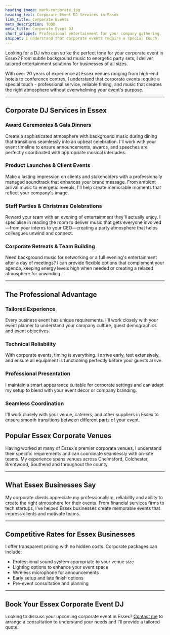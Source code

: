```yaml
---
heading_image: mark-corporate.jpg
heading_text: Corporate Event DJ Services in Essex
link_title: Corporate Events
meta_description: TODO
meta_title: Corporate Event DJ
short_snippet: Professional entertainment for your company gathering.
snippet: I understand that corporate events require a special touch.
---
```


Looking for a DJ who can strike the perfect tone for your corporate event in Essex? From subtle background music to energetic party sets, I deliver tailored entertainment solutions for businesses of all sizes.

With over 20 years of experience at Essex venues ranging from high-end hotels to conference centres, I understand that corporate events require a special touch - professional service, reliable timing, and music that creates the right atmosphere without overwhelming your event's purpose.

---

## Corporate DJ Services in Essex

### Award Ceremonies & Gala Dinners

Create a sophisticated atmosphere with background music during dining that transitions seamlessly into an upbeat celebration. I'll work with your event timeline to ensure announcements, awards, and speeches are perfectly coordinated with appropriate musical interludes.

### Product Launches & Client Events

Make a lasting impression on clients and stakeholders with a professionally managed soundtrack that enhances your brand message. From ambient arrival music to energetic reveals, I'll help create memorable moments that reflect your company's image.

### Staff Parties & Christmas Celebrations

Reward your team with an evening of entertainment they'll actually enjoy. I specialise in reading the room to deliver music that gets everyone involved—from your interns to your CEO—creating a party atmosphere that helps colleagues unwind and connect.

### Corporate Retreats & Team Building

Need background music for networking or a full evening's entertainment after a day of meetings? I can provide flexible options that complement your agenda, keeping energy levels high when needed or creating a relaxed atmosphere for unwinding.

---

## The Professional Advantage

### Tailored Experience

Every business event has unique requirements. I'll work closely with your event planner to understand your company culture, guest demographics and event objectives.

### Technical Reliability

With corporate events, timing is everything. I arrive early, test extensively, and ensure all equipment is functioning perfectly before your guests arrive.

### Professional Presentation

I maintain a smart appearance suitable for corporate settings and can adapt my setup to blend with your event décor or company branding.

### Seamless Coordination

I'll work closely with your venue, caterers, and other suppliers in Essex to ensure smooth transitions between different parts of your event.

## Popular Essex Corporate Venues

Having worked at many of Essex's premier corporate venues, I understand their specific requirements and can coordinate seamlessly with on-site teams. My experience spans venues across Chelmsford, Colchester, Brentwood, Southend and throughout the county.

---

## What Essex Businesses Say

My corporate clients appreciate my professionalism, reliability and ability to create the right atmosphere for their events. From financial services firms to tech startups, I've helped Essex businesses create memorable events that impress clients and motivate teams.

---

## Competitive Rates for Essex Businesses

I offer transparent pricing with no hidden costs. Corporate packages can include:

- Professional sound system appropriate to your venue size
- Lighting options to enhance your event space
- Wireless microphone for announcements
- Early setup and late finish options
- Pre-event consultation and planning

---

## Book Your Essex Corporate Event DJ

Looking to discuss your upcoming corporate event in Essex?
[Contact me](/contact/) to arrange a consultation to understand your needs and I'll provide a tailored quote.
